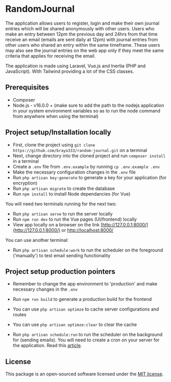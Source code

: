 # RandomJournal

The application allows users to register, login and make their own journal entries which will be shared anonymously with other users. Users who make an entry between 12pm the previous day and 24hrs from that time receive an email (emails are sent daily at 12pm) with journal entries from other users who shared an entry within the same timeframe. These users may also see the journal entries on the web app only if they meet the same criteria that applies for receiving the email.

The application is made using Laravel, Vue.js and Inertia (PHP and JavaScript). With Tailwind providing a lot of the CSS classes.

## Prerequisites

- Composer
- Node.js - v16.0.0 + (make sure to add the path to the nodejs application in your system environment variables so as to run the node command from anywhere when using the terminal)

## Project setup/Installation locally

- First, clone the project using `git clone https://github.com/brayo333/random-journal.git` on a terminal
- Next, change directory into the cloned project and run `composer install` in a terminal
- Create a `.env` file from `.env.example` by running `cp .env.example .env`
- Make the necessary configuration changes in the `.env` file
- Run `php artisan key:generate` to generate a key for your application (for encryption)
- Run `php artisan migrate` to create the database
- Run `npm install` to install Node dependancies (for Vue)

You will need two terminals running for the next two: 

- Run `php artisan serve` to run the server locally
- Run `npm run dev` to run the Vue pages (UI/frontend) locally
- View app locally on a browser on the link [http://127.0.0.1:8000/](http://127.0.0.1:8000/) or [http://localhost:8000/](http://localhost:8000/)

You can use another terminal:
- Run `php artisan schedule:work` to run the scheduler on the foreground ('manually') to test email sending functionality

## Project setup production pointers

- Remember to change the app environment to 'production' and make necessary changes in the `.env`
- Run `npm run build` to generate a production build for the frontend
- You can use `php artisan optimze` to cache server configurations and routes
- You can use `php artisan optimze:clear` to clear the cache

- Run `php artisan schedule:run` to run the scheduler on the background for (sending emails). You will need to create a cron on your server for the application. Read this [article](https://www.iankumu.com/blog/laravel-scheduler/).

## License

This package is an open-sourced software licensed under the [MIT license](LICENSE.txt).
